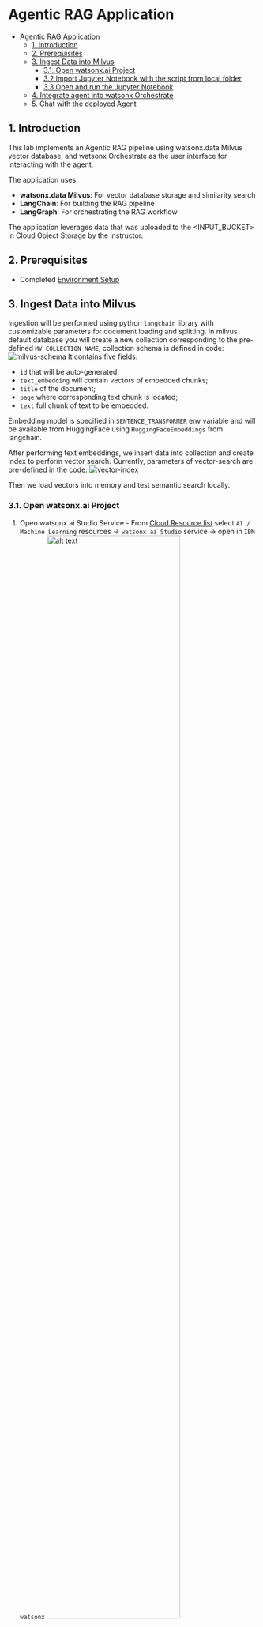 # Agentic RAG Application

- [Agentic RAG Application](#agentic-rag-application)
  - [1. Introduction](#1-introduction)
  - [2.  Prerequisites](#2--prerequisites)
  - [3. Ingest Data into Milvus](#3-ingest-data-into-milvus)
    - [3.1. Open watsonx.ai Project](#31-open-watsonxai-project)
    - [3.2 Import Jupyter Notebook with the script from local folder](#32-import-jupyter-notebook-with-the-script-from-local-folder)
    - [3.3 Open and run the Jupyter Notebook](#33-open-and-run-the-jupyter-notebook)
  - [4. Integrate agent into watsonx Orchestrate](#4-integrate-agent-into-watsonx-orchestrate)
  - [5. Chat with the deployed Agent](#5-chat-with-the-deployed-agent)



## 1. Introduction
This lab implements an Agentic RAG pipeline using watsonx.data Milvus vector database, and watsonx Orchestrate as the user interface for interacting with the agent. 

The application uses:
- **watsonx.data Milvus**: For vector database storage and similarity search
- **LangChain**: For building the RAG pipeline
- **LangGraph**: For orchestrating the RAG workflow
 
The application leverages data that was uploaded to the <INPUT_BUCKET> in Cloud Object Storage by the instructor.

## 2.  Prerequisites
- Completed  [Environment Setup](/env-setup/README.md)
  
  
## 3. Ingest Data into Milvus

Ingestion will be performed using python `langchain` library with customizable parameters for document loading and splitting. 
In milvus default database you will create a new collection corresponding to the pre-defined `MV_COLLECTION_NAME`, collection schema is defined in code:
![milvus-schema](attachments/2025-07-07-11-43-10-pasted-vscode.png)
It contains five fields:
* `id` that will be auto-generated;
* `text_embedding` will contain vectors of embedded chunks;
* `title` of the document;
* `page` where corresponding text chunk is located;
* `text` full chunk of text to be embedded.

Embedding model is specified in `SENTENCE_TRANSFORMER` env variable and will be available from HuggingFace using `HuggingFaceEmbeddings` from langchain.

After performing text embeddings, we insert data into collection and create index to perform vector search. Currently, parameters of vector-search are pre-defined in the code:
![vector-index](attachments/2025-07-07-11-50-27-pasted-vscode.png)

Then we load vectors into memory and test semantic search locally.
  
### 3.1. Open watsonx.ai Project
1. Open watsonx.ai Studio Service - From [Cloud Resource list](https://cloud.ibm.com/resources) select `AI / Machine Learning` resources -> `watsonx.ai Studio` service -> open in `IBM watsonx`
<img src="./attachments/2025-06-15-21-03-23-pasted-vscode.png" alt="alt text" width="75%"><br>
2. Login and from the quick access page -> `Recent work` Select the project you created during [Environment Setup](..//env-setup/README.md).
![get-project-wx-studio](attachments/2025-06-15-21-05-27-pasted-vscode.png)
3. Check that you can see env.txt file in the list of all assets on `Assets` tab
![view-env.txt](attachments/2025-06-15-12-39-24-pasted-vscode.png)
4. Check that Connections are available, we will be using them in the lab
![](attachments/2025-06-16-16-07-01-pasted-vscode.png)

### 3.2 Import Jupyter Notebook with the script from local folder

1. Go to project Assets, select `New asset +`:
  [new-asset](attachments/2025-06-11-13-32-03-pasted-vscode.png)

2. Select `Work with data and models in Python or R notebooks` asset type
![select-asset](attachments/2025-06-11-13-44-23-pasted-vscode.png)

3. Import Jupyter Notebook from local file:
![browse-jn](attachments/2025-06-11-13-50-39-pasted-vscode.png)

4. Select [1_add_data_milvus_collection_wxai.ipynb](1_add_data_milvus_collection_wxai.ipynb)

5. Append name with your initials: `-name-first3lettersSurname` and click `Create`
  ![add-jn](attachments/2025-06-11-17-07-04-pasted-vscode.png)

### 3.3 Open and run the Jupyter Notebook

1. It should open automatically right after creation, if not then from `Your Project` -> `Assets`:
    * click on the Jupyter Notebook
    * and then click on pencil to Edit, it will open Jupyter Notebook in edit mode
    ![edit-notebook](attachments/2025-06-15-23-41-37-pasted-vscode.png) 

2. Trust Jupyter Notebook in the right upper corner:
  ![trust-jn](attachments/2025-06-11-14-04-09-pasted-vscode.png)
3. Add a Project Token to reach assets from the Project

     * Click on the second cell with import so it's active
     * Insert cell below by clicking on `+` sign
    ![](attachments/2025-06-12-16-50-45-pasted-vscode.png)
     * From the upper menu select 3 dots sign to insert a project token snippet:
    ![insert-project-token](attachments/2025-06-16-16-17-01-pasted-vscode.png)
     * So now it should look like this (sequence is important):
    ![](attachments/2025-06-16-16-18-26-pasted-vscode.png)
4. Run all cells consequtively starting from packages installations in the first cell and check outputs

## 4. Integrate agent into watsonx Orchestrate

1. Launch `watsonx Orchestrate` from cloud resources: https://cloud.ibm.com/resources

   <img width="750" alt="proj_id" src="./attachments/Launch_Orchestrate.png">

2. From the Hamburger menu on the top left go to `Build`, `Agent Builder` 
3. From the manage agents screen click `Create Agent`
   * Choose `Create from Scratch`
   * Name the agent,`Equity Research -{your name}`
   * Under `Profile`, `Description`, paste the text below.  
     ```
     An agent to help researching the Equity market based on the past, and current market performance.  This agent will also provide insights into the emerging trends.   By analyzing market research documents details, the agent answers questions about equity market trends.  If the answer to the question is not contained in your knowledge base, instead of responding you should initiate a transfer to the supervisor agent, copying the users query verbatim.
     ```
   * Click `Create`
   * Select `Choose Knowledge`, `Milvus`, `Next`
   * Add
add host, port, ibmlhapi key and backend cloud api key, next


   * Provide the Milvus connection credentials

     * For GRPC Host - use `MILVUS_HOST` from milvus.json
     * For GRPC Port - use `MILVUS_PORT` from milvus.json
     * For Authentication Type - choose `Basic Authentication`
     * For `Username`, enter `ibmlhapikey`
     * For `Password`, use `watsonx.data Cloud API Key` provided by the instructor.  (Do not use your own Cloud API Key)
     * Click `Next`

   * Provide the Milvus Configuration details

     * For `Database`, enter `default`
     * For `Collection or Alias`, choose `Collection`
     * For `Collection`, enter your `MV_COLLECTION_NAME` from env.txt, example, `equity_research_YourName_First3LettersOfSurname`
     * For `Index` enter `text_embedding`
     * For `embedding_model_id`, select `all-minilm-l6-v2`
     * For `Title`, enter `title`
     * For `Body`, enter `body`
     * Click `Save`

    * Under `Knowledge` ,`Description`, paste the text below.  

     ```
     These  knowledge file had the details of the Equity market and can be used to answer questions to users.   Contains information about market trends and insights for the past and current performance.  If the answer to the question is not contained in your knowledge base, instead of responding you should initiate a transfer to the supervisor agent, copying the users query verbatim.
     ```

     * Under `Behavior` section, **ensure** Chat with Documents is enabled .<br>
      

1. Deploy the agent by clicking the `Deploy` button on the top right 
<img width="750" alt="proj_id" src="./attachments/Deploy_Agent.png"><br>

## 5. Chat with the deployed Agent

  1. Click the Hamburger menu on the top left and choose Chat
  2. Select the agent you want the chat with, e.g., Equity Research
   <img width="750" alt="proj_id" src="./attachments/Chat_with_Agent.png">

  3. Test the agent by asking questions related to the Equity Research documents.  Here are some sample questions :<br>

      ```What are the main insights from the equity market in 2024?```<br>
      ```Which commodity has the highest percentage change in 2024?```<br>
      ```What is an ETF?```<br>

  4. Evaluate the responses, reasoning and document sources 

      <img width="750" alt="proj_id" src="./attachments/reasoning.png">
      <img width="750" alt="proj_id" src="./attachments/view_sources.png">


